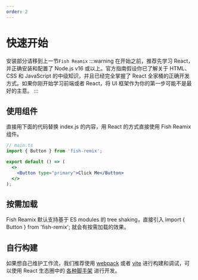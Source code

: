 ```yaml
---
order: 2
---
```


# 快速开始

安装部分请移到上一节`Fish Reamix`
:::warning
在开始之前，推荐先学习 React，并正确安装和配置了 Node.js v16 或以上。官方指南假设你已了解关于 HTML、CSS 和 JavaScript 的中级知识，并且已经完全掌握了 React 全家桶的正确开发方式。如果你刚开始学习前端或者 React，将 UI 框架作为你的第一步可能不是最好的主意。
:::

## 使用组件

直接用下面的代码替换 index.js 的内容，用 React 的方式直接使用 Fish Reamix 组件。

```jsx {5} | pure
// main.ts
import { Button } from 'fish-remix';

export default () => (
  <>
    <Button type="primary">Click Me</Button>
  </>
);
```

## 按需加载

<Badge>Fish Reamix</Badge> 默认支持基于 ES modules 的 tree shaking，直接引入 import { Button } from 'fish-remix'; 就会有按需加载的效果。

## 自行构建

如果想自己维护工作流，我们推荐使用 [webpack](https://webpack.js.org) 或者 [vite](https://cn.vitejs.dev/) 进行构建和调试，可以使用 React 生态圈中的 [各种脚手架](https://github.com/enaqx/awesome-react#react-tools) 进行开发。
